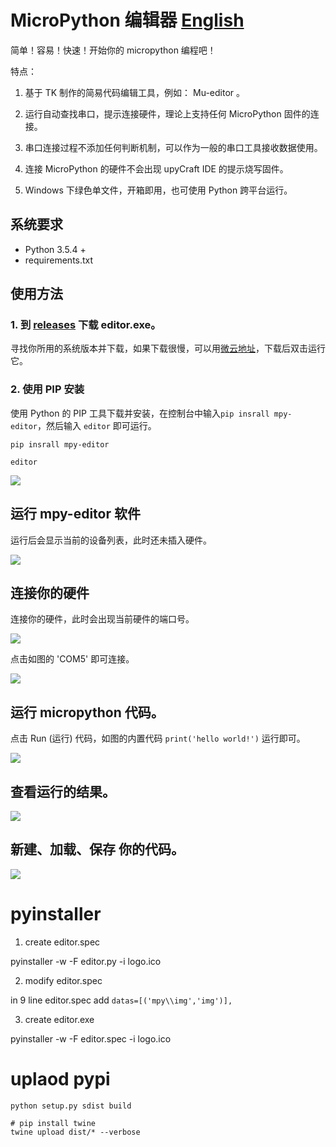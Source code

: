 # MicroPython 编辑器 [English](English.md)

简单！容易！快速！开始你的 micropython 编程吧！

特点：

1. 基于 TK 制作的简易代码编辑工具，例如： Mu-editor 。

2. 运行自动查找串口，提示连接硬件，理论上支持任何 MicroPython 固件的连接。

3. 串口连接过程不添加任何判断机制，可以作为一般的串口工具接收数据使用。

4. 连接 MicroPython 的硬件不会出现 upyCraft IDE 的提示烧写固件。

5. Windows 下绿色单文件，开箱即用，也可使用 Python 跨平台运行。

## 系统要求

- Python 3.5.4 +
- requirements.txt

## 使用方法

### 1. 到 [releases](https://github.com/junhuanchen/mpy-editor/releases) 下载 editor.exe。

寻找你所用的系统版本并下载，如果下载很慢，可以用[微云地址](https://share.weiyun.com/5SVcIC3)，下载后双击运行它。

### 2. 使用 PIP 安装

使用 Python 的 PIP 工具下载并安装，在控制台中输入`pip insrall mpy-editor`，然后输入 `editor` 即可运行。

```shell
pip insrall mpy-editor

editor
```

![](readme/01.png)

## 运行 mpy-editor 软件

运行后会显示当前的设备列表，此时还未插入硬件。

![](readme/02.png)

## 连接你的硬件

连接你的硬件，此时会出现当前硬件的端口号。

![](readme/03.png)

点击如图的 'COM5' 即可连接。

![](readme/05.png)

## 运行 micropython 代码。

点击 Run (运行) 代码，如图的内置代码  `print('hello world!')` 运行即可。

![](readme/07.png)

## 查看运行的结果。

![](readme/09.png)

## 新建、加载、保存 你的代码。

![](readme/11.png)

# pyinstaller

1. create editor.spec

pyinstaller -w -F editor.py -i logo.ico

2. modify editor.spec

in 9 line editor.spec add `datas=[('mpy\\img','img')],`

3. create editor.exe

pyinstaller -w -F editor.spec -i logo.ico

# uplaod pypi

```shell
python setup.py sdist build
```

```shell
# pip install twine
twine upload dist/* --verbose
```

